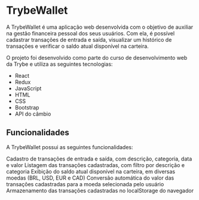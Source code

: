 # TrybeWallet

A TrybeWallet é uma aplicação web desenvolvida com o objetivo de auxiliar na gestão financeira pessoal dos seus usuários. Com ela, é possível cadastrar transações de entrada e saída, visualizar um histórico de transações e verificar o saldo atual disponível na carteira.

O projeto foi desenvolvido como parte do curso de desenvolvimento web da Trybe e utiliza as seguintes tecnologias:

- React
- Redux
- JavaScript
- HTML
- CSS
- Bootstrap
- API do câmbio

## Funcionalidades
A TrybeWallet possui as seguintes funcionalidades:

Cadastro de transações de entrada e saída, com descrição, categoria, data e valor
Listagem das transações cadastradas, com filtro por descrição e categoria
Exibição do saldo atual disponível na carteira, em diversas moedas (BRL, USD, EUR e CAD)
Conversão automática do valor das transações cadastradas para a moeda selecionada pelo usuário
Armazenamento das transações cadastradas no localStorage do navegador
